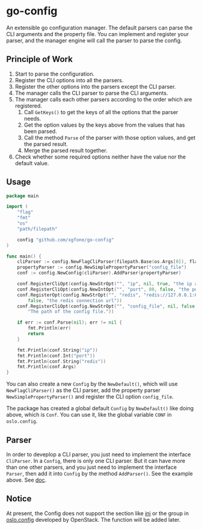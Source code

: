 # go-config
An extensible go configuration manager. The default parsers can parse the CLI arguments and the property file. You can implement and register your parser, and the manager engine will call the parser to parse the config.

## Principle of Work

1. Start to parse the configuration.
2. Register the CLI options into all the parsers.
3. Register the other options into the parsers except the CLI parser.
4. The manager calls the CLI parser to parse the CLI arguments.
5. The manager calls each other parsers according to the order which are registered.
    1. Call `GetKeys()` to get the keys of all the options that the parser needs.
    2. Get the option values by the keys above from the values that has been parsed.
    3. Call the method `Parse` of the parser with those option values, and get the parsed result.
    4. Merge the parsed result together.
6. Check whether some required options neither have the value nor the default value.

## Usage
```go
package main

import (
	"flag"
	"fmt"
	"os"
	"path/filepath"

	config "github.com/xgfone/go-config"
)

func main() {
	cliParser := config.NewFlagCliParser(filepath.Base(os.Args[0]), flag.ExitOnError)
	propertyParser := config.NewSimplePropertyParser("config_file")
	conf := config.NewConfig(cliParser).AddParser(propertyParser)

	conf.RegisterCliOpt(config.NewStrOpt("", "ip", nil, true, "the ip address"))
	conf.RegisterCliOpt(config.NewIntOpt("", "port", 80, false, "the port"))
	conf.RegisterOpt(config.NewStrOpt("", "redis", "redis://127.0.0.1:6379/0",
		false, "the redis connection url"))
	conf.RegisterCliOpt(config.NewStrOpt("", "config_file", nil, false,
		"The path of the config file."))

	if err := conf.Parse(nil); err != nil {
		fmt.Println(err)
		return
	}

	fmt.Println(conf.String("ip"))
	fmt.Println(conf.Int("port"))
	fmt.Println(conf.String("redis"))
	fmt.Println(conf.Args)
}
```

You can also create a new `Config` by the `NewDefault()`, which will use `NewFlagCliParser()` as the CLI parser, add the property parser `NewSimplePropertyParser()` and register the CLI option `config_file`.

The package has created a global default `Config` by `NewDefault()` like doing above, which is `Conf`. You can use it, like the global variable `CONF` in `oslo.config`.

## Parser

In order to deveplop a CLI parser, you just need to implement the interface `CliParser`. In a `Config`, there is only one CLI parser. But it can have more than one other parsers, and you just need to implement the interface `Parser`, then add it into `Config` by the method `AddParser()`. See the example above. See [doc](https://godoc.org/github.com/xgfone/go-config).

## Notice
At present, the Config does not support the section like [ini](https://github.com/go-ini/ini) or the group in [oslo.config](https://github.com/openstack/oslo.config) developed by OpenStack. The function will be added later.

